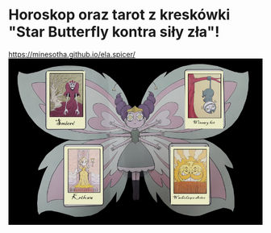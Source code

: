 # Horoskop oraz tarot z kreskówki "Star Butterfly kontra siły zła"! # 
https://minesotha.github.io/ela.spicer/
![Alt text](preview.PNG?raw=true "Podgląd")
